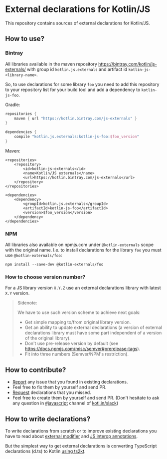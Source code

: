 # External declarations for Kotlin/JS

This repository contains sources of external declarations for Kotlin/JS.

## How to use?

### Bintray
All libraries available in the maven repository https://bintray.com/kotlin/js-externals/
with group id `kotlin.js.externals` and artifact id `kotlin-js-<library-name>`.

So, to use declarations for some library `foo` you need to add
this repository to your repository list for your build tool and add a dependency to `kotlin-js-foo`.

Gradle:
```gradle
repositories {
    maven { url "https://kotlin.bintray.com/js-externals" }
}

dependencies {
    compile "kotlin.js.externals:kotlin-js-foo:$foo_version"
}
```

Maven:
```maven
<repositories>
    <repository>
        <id>kotlin-js-externals</id>
        <name>Kotlin/JS externals</name>
        <url>https://kotlin.bintray.com/js-externals</url>
    </repository>
</repositories>

<dependencies>
    <dependency>
        <groupId>kotlin.js.externals</groupId>
        <artifactId>kotlin-js-foo</artifactId>
        <version>$foo_version</version>
    </dependency>
</dependencies>
```

### NPM

All libraries also available on npmjs.com under `@kotlin-externals` scope with the original name.
I.e. to install declarations for the library `foo` you must use `@kotlin-externals/foo`:

```
npm install --save-dev @kotlin-externals/foo
```

### How to choose version number?
For a JS library version `X.Y.Z` use an external declarations library with latest `X.Y` version.


> Sidenote:
>
> We have to use such version scheme to achieve next goals:
> * Get simple mapping to/from original library version.
> * Get an ability to update external declarations
> (a version of external declarations library must have some part independent of a version of the original library).
> * Don't use pre-release version by default (see https://docs.npmjs.com/misc/semver#prerelease-tags).
> * Fit into three numbers (Semver/NPM's restriction).

## How to contribute?
* [Report](https://github.com/Kotlin/js-externals/issues) any issue that you found in existing declarations.
* Feel free to fix them by yourself and send PR.
* [Request](https://github.com/Kotlin/js-externals/issues) declarations that you missed.
* Feel free to create them by yourself and send PR. (Don't hesitate to ask any question in [#javascript](https://kotlinlang.slack.com/messages/C0B8L3U69/) channel of [kotl.in/slack](https://kotl.in/slack))

## How to write declarations?

To write declarations from scratch or to improve existing declarations
you have to read about [external modifier](https://kotlinlang.org/docs/reference/js-interop.html#external-modifier) and [JS interop annotations](https://kotlinlang.org/docs/reference/js-modules.html#jsmodule-annotation).

But the simplest way to get external declarations is converting TypeScript declarations (d.ts) to Kotlin [using ts2kt](https://kotlinlang.org/docs/tutorials/javascript/working-with-javascript.html#using-ts2kt-to-generate-header-files-for-kotlin).
